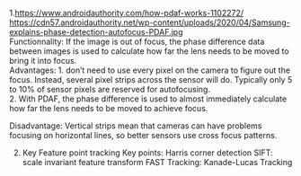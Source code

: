 1.https://www.androidauthority.com/how-pdaf-works-1102272/  
https://cdn57.androidauthority.net/wp-content/uploads/2020/04/Samsung-explains-phase-detection-autofocus-PDAF.jpg  
Functionnality: If the image is out of focus, the phase difference data between images is used to calculate how far the lens needs to be moved to bring it into focus.  
Advantages: 1. don’t need to use every pixel on the camera to figure out the focus. Instead, several pixel strips across the sensor will do. Typically only 5 to 10% of sensor pixels are reserved for autofocusing.  
            2. With PDAF, the phase difference is used to almost immediately calculate how far the lens needs to be moved to achieve focus.  
            

Disadvantage:  Vertical strips mean that cameras can have problems focusing on horizontal lines, so better sensors use cross focus patterns. 

2. Key Feature point tracking
            Key points:
                        Harris corner detection
                        SIFT: scale invariant feature transform
                        FAST
            Tracking:
                        Kanade-Lucas Tracking 
                        

